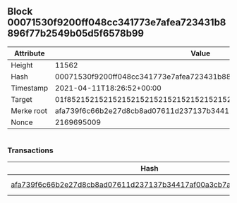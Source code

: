 ## Block 00071530f9200ff048cc341773e7afea723431b8896f77b2549b05d5f6578b99

Attribute | Value
--- | ---
Height | 11562
Hash | 00071530f9200ff048cc341773e7afea723431b8896f77b2549b05d5f6578b99
Timestamp | 2021-04-11T18:26:52+00:00
Target | 01f8521521521521521521521521521521521521521521521521521521521521
Merke root | afa739f6c66b2e27d8cb8ad07611d237137b34417af00a3cb7a9b11761a9be7e
Nonce | 2169695009

```

```

### Transactions

Hash | Amount
--- | ---
[afa739f6c66b2e27d8cb8ad07611d237137b34417af00a3cb7a9b11761a9be7e](afa739f6c66b2e27d8cb8ad07611d237137b34417af00a3cb7a9b11761a9be7e.md) | 10.00000000 SKEPTI 
